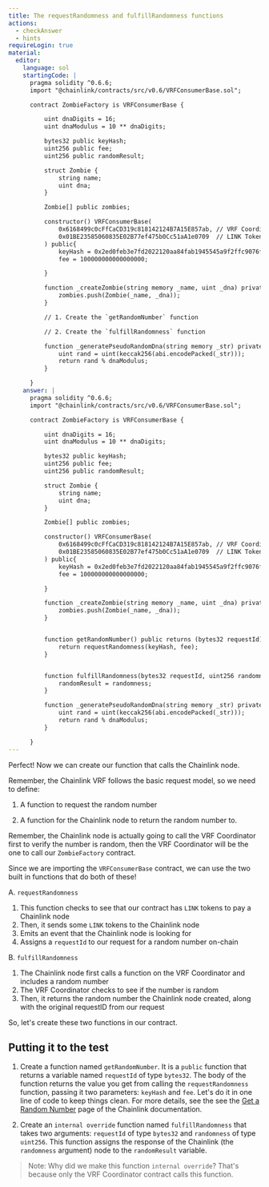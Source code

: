 ```yaml
---
title: The requestRandomness and fulfillRandomness functions
actions:
  - checkAnswer
  - hints
requireLogin: true
material:
  editor:
    language: sol
    startingCode: |
      pragma solidity ^0.6.6;
      import "@chainlink/contracts/src/v0.6/VRFConsumerBase.sol";

      contract ZombieFactory is VRFConsumerBase {

          uint dnaDigits = 16;
          uint dnaModulus = 10 ** dnaDigits;

          bytes32 public keyHash;
          uint256 public fee;
          uint256 public randomResult;

          struct Zombie {
              string name;
              uint dna;
          }

          Zombie[] public zombies;

          constructor() VRFConsumerBase(
              0x6168499c0cFfCaCD319c818142124B7A15E857ab, // VRF Coordinator
              0x01BE23585060835E02B77ef475b0Cc51aA1e0709  // LINK Token
          ) public{
              keyHash = 0x2ed0feb3e7fd2022120aa84fab1945545a9f2ffc9076fd6156fa96eaff4c1311;
              fee = 100000000000000000;

          }

          function _createZombie(string memory _name, uint _dna) private {
              zombies.push(Zombie(_name, _dna));
          }

          // 1. Create the `getRandomNumber` function

          // 2. Create the `fulfillRandomness` function

          function _generatePseudoRandomDna(string memory _str) private view returns (uint) {
              uint rand = uint(keccak256(abi.encodePacked(_str)));
              return rand % dnaModulus;
          }

      }
    answer: |
      pragma solidity ^0.6.6;
      import "@chainlink/contracts/src/v0.6/VRFConsumerBase.sol";

      contract ZombieFactory is VRFConsumerBase {

          uint dnaDigits = 16;
          uint dnaModulus = 10 ** dnaDigits;

          bytes32 public keyHash;
          uint256 public fee;
          uint256 public randomResult;

          struct Zombie {
              string name;
              uint dna;
          }

          Zombie[] public zombies;

          constructor() VRFConsumerBase(
              0x6168499c0cFfCaCD319c818142124B7A15E857ab, // VRF Coordinator
              0x01BE23585060835E02B77ef475b0Cc51aA1e0709  // LINK Token
          ) public{
              keyHash = 0x2ed0feb3e7fd2022120aa84fab1945545a9f2ffc9076fd6156fa96eaff4c1311;
              fee = 100000000000000000;

          }

          function _createZombie(string memory _name, uint _dna) private {
              zombies.push(Zombie(_name, _dna));
          }


          function getRandomNumber() public returns (bytes32 requestId) {
              return requestRandomness(keyHash, fee);
          }


          function fulfillRandomness(bytes32 requestId, uint256 randomness) internal override {
              randomResult = randomness;
          }

          function _generatePseudoRandomDna(string memory _str) private view returns (uint) {
              uint rand = uint(keccak256(abi.encodePacked(_str)));
              return rand % dnaModulus;
          }

      }
---
```


Perfect! Now we can create our function that calls the Chainlink node.

Remember, the Chainlink VRF follows the basic request model, so we need to define:

1. A function to request the random number

2. A function for the Chainlink node to return the random number to.

Remember, the Chainlink node is actually going to call the VRF Coordinator first to verify the number is random, then the VRF Coordinator will be the one to call our `ZombieFactory` contract.

Since we are importing the `VRFConsumerBase` contract, we can use the two built in functions that do both of these!

A. `requestRandomness`

1. This function checks to see that our contract has `LINK` tokens to pay a Chainlink node
2. Then, it sends some `LINK` tokens to the Chainlink node
3. Emits an event that the Chainlink node is looking for
4. Assigns a `requestId` to our request for a random number on-chain

B. `fulfillRandomness`

1. The Chainlink node first calls a function on the VRF Coordinator and includes a random number
2. The VRF Coordinator checks to see if the number is random
3. Then, it returns the random number the Chainlink node created, along with the original requestID from our request

So, let's create these two functions in our contract.

## Putting it to the test

1. Create a function named `getRandomNumber`. It is a `public` function that returns a variable named `requestId` of type `bytes32`. The body of the function returns the value you get from calling the `requestRandomness` function, passing it two parameters: `keyHash` and `fee`. Let's do it in one line of code to keep things clean. For more details, see the see the <a href="https://docs.chain.link/docs/get-a-random-number/" target="_blank">Get a Random Number</a> page of the Chainlink documentation.

2. Create an `internal override` function named `fulfillRandomness` that takes two arguments: `requestId` of type `bytes32` and `randomness` of type `uint256`. This function assigns the response of the Chainlink (the `randomness` argument) node to the `randomResult` variable.

> Note: Why did we make this function `internal override`? That's because only the VRF Coordinator contract calls this function.
